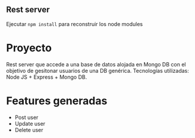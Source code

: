 ## Rest server

Ejecutar `npm install` para reconstruir los node modules

# Proyecto

Rest server que accede a una base de datos alojada en Mongo DB con el objetivo de gesitonar usuarios de una DB genérica.
Tecnologías utilizadas: Node JS + Express + Mongo DB.

# Features generadas

- Post user
- Update user
- Delete user
